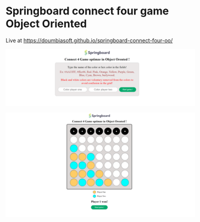 # Springboard connect four game Object Oriented

Live at https://doumbiasoft.github.io/springboard-connect-four-oo/

![alt image](https://github.com/doumbiasoft/springboard-connect-four-oo/blob/main/images/connect_four_game_oo_2.png)

![alt image](https://github.com/doumbiasoft/springboard-connect-four-oo/blob/main/images/connect_four_game_oo.png)


